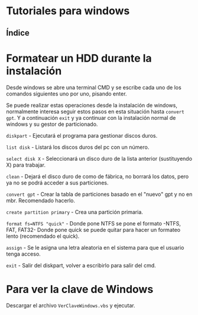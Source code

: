 
# Tutoriales para windows

## Índice

# Formatear un HDD durante la instalación

Desde windows se abre una terminal CMD y se escribe cada uno de los comandos siguientes uno por uno, pisando enter.

Se puede realizar estas operaciones desde la instalación de windows, normalmente interesa seguir estos pasos en esta situación hasta `convert gpt`. Y a continuación `exit` y ya continuar con la instalación normal de windows y su gestor de particionado.

`diskpart` - Ejecutará el programa para gestionar discos duros.

`list disk` - Listará los discos duros del pc con un número.

`select disk X` - Seleccionará un disco duro de la lista anterior (sustituyendo X) para trabajar.

`clean` - Dejará el disco duro de como de fábrica, no borrará los datos, pero ya no se podrá acceder a sus particiones.

`convert gpt` - Crear la tabla de particiones basado en el "nuevo" gpt y no en mbr. Recomendado hacerlo.

`create partition primary` - Crea una partición primaria.

`format fs=NTFS "quick"` - Donde pone NTFS se pone el formato -NTFS, FAT, FAT32- Donde pone quick se puede quitar para hacer un formateo lento (recomendado el quick).

`assign` - Se le asigna una letra aleatoria en el sistema para que el usuario tenga acceso.

`exit` - Salir del diskpart, volver a escribirlo para salir del cmd.



# Para ver la clave de Windows

Descargar el archivo `VerClaveWindows.vbs` y ejecutar.